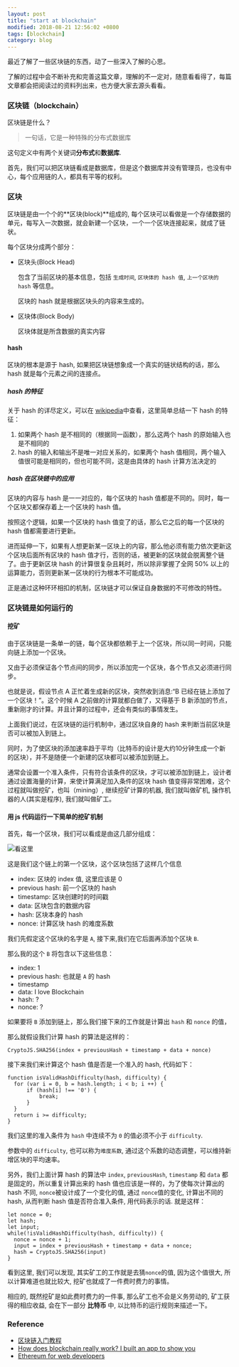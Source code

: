 ```yaml
---
layout: post
title: "start at blockchain"
modified: 2018-08-21 12:56:02 +0800
tags: [blockchain]
category: blog
---
```


最近了解了一些区块链的东西，动了一些深入了解的心思。

了解的过程中会不断补充和完善这篇文章，理解的不一定对，随意看看得了，每篇文章都会把阅读过的资料列出来，也方便大家去源头看看。


### 区块链（blockchain）

区块链是什么？

> 一句话，它是一种特殊的分布式数据库

这句定义中有两个关键词**分布式**和**数据库**.

首先，我们可以把区块链看成是数据库，但是这个数据库并没有管理员，也没有中心，每个应用链的人，都具有平等的权利。

### 区块

区块链是由一个个的**区块(block)**组成的, 每个区块可以看做是一个存储数据的单元，每写入一次数据，就会新建一个区块，一个一个区块连接起来，就成了链状。

每个区块分成两个部分：

- 区块头(Block Head)
  
  包含了当前区块的基本信息，包括 `生成时间`, `区块体的 hash 值`, `上一个区块的 hash` 等信息。
  
  区块的 hash 就是根据区块头的内容来生成的。
  
- 区块体(Block Body)

	区块体就是所含数据的真实内容
		
#### hash

区块的根本是源于 hash, 如果把区块链想象成一个真实的链状结构的话，那么 hash 就是每个元素之间的连接点。

##### hash 的特征

关于 hash 的详尽定义，可以在 [wikipedia](https://zh.wikipedia.org/wiki/%E6%95%A3%E5%88%97%E5%87%BD%E6%95%B8)中查看，这里简单总结一下 hash 的特征：

1. 如果两个 hash 是不相同的（根据同一函数），那么这两个 hash 的原始输入也是不相同的
2. hash 的输入和输出不是唯一对应关系的，如果两个 hash 值相同，两个输入值很可能是相同的，但也可能不同，这是由具体的 hash 计算方法决定的

##### hash 在区块链中的应用

区块的内容与 hash 是一一对应的，每个区块的 hash 值都是不同的。同时，每一个区块又都保存着上一个区块的 hash 值。

按照这个逻辑，如果一个区块的 hash 值变了的话，那么它之后的每一个区块的 hash 值都需要进行更新。

进而延伸一下，如果有人想更新某一区块上的内容，那么他必须有能力依次更新这个区块后面所有区块的 hash 值才行，否则的话，被更新的区块就会脱离整个链了。由于更新区块 hash 的计算很复杂且耗时，所以除非掌握了全网 50% 以上的运算能力，否则更新某一区块的行为根本不可能成功。

正是通过这种环环相扣的机制，区块链才可以保证自身数据的不可修改的特性。

### 区块链是如何运行的

#### 挖矿

由于区块链是一条单一的链，每个区块都依赖于上一个区块，所以同一时间，只能向链上添加一个区块。

又由于必须保证各个节点间的同步，所以添加完一个区块，各个节点又必须进行同步。

也就是说，假设节点 A 正忙着生成新的区块，突然收到消息:“B 已经在链上添加了一个区块！”。这个时候 A 之前做的计算就都白做了，又得基于 B  新添加的节点，重新刚才的计算。并且计算的过程中，还会有类似的事情发生。

上面我们说过，在区块链的运行机制中，通过区块自身的 hash 来判断当前区块是否可以被加入到链上。

同时，为了使区块的添加速率趋于平均（比特币的设计是大约10分钟生成一个新的区块），并不是随便一个新建的区块都可以被添加到链上。

通常会设置一个准入条件，只有符合该条件的区块，才可以被添加到链上，设计者通过设置海量的计算，来使计算满足加入条件的区块 hash 值变得非常困难，这个过程就叫做挖矿，也叫（mining）, 继续挖矿计算的机器, 我们就叫做矿机, 操作机器的人(其实是程序), 我们就叫做矿工。


#### 用 js 代码运行一下简单的挖矿机制

首先，每一个区块，我们可以看成是由这几部分组成：

![看这里](https://cdn-images-1.medium.com/max/1600/1*Y3c_hIqCuiDH4x-8dObVyg.png)


这是我们这个链上的第一个区块，这个区块包括了这样几个信息

- index: 区块的 index 值, 这里应该是 0
- previous hash: 前一个区块的 hash
- timestamp: 区块创建时的时间戳
- data: 区块包含的数据内容
- hash: 区块本身的 hash
- nonce: 计算区块 hash 的难度系数


我们先假定这个区块的名字是 `A`, 接下来,我们在它后面再添加个区块 `B`.

那么我的这个 `B` 将包含以下这些信息：

- index: 1
- previous hash: 也就是 `A` 的 hash
- timestamp
- data: I love Blockchain
- hash: ?
- nonce: ?

如果要将 `B` 添加到链上，那么我们接下来的工作就是计算出 `hash` 和 `nonce` 的值，

那么就假设我们计算 hash 的算法是这样的：

```
CryptoJS.SHA256(index + previousHash + timestamp + data + nonce)
```

接下来我们来计算这个 hash 值是否是一个准入的 hash, 代码如下：

```
function isValidHashDifficulty(hash, difficulty) {
  for (var i = 0, b = hash.length; i < b; i ++) {
      if (hash[i] !== '0') {
          break;
      }
  }
  return i >= difficulty;
}
```
我们这里的准入条件为 `hash` 中连续不为 `0` 的值必须不小于 `difficulty`.

参数中的 `difficulty`, 也可以称为`难度系数`, 通过这个系数的动态调整，可以维持新增区块的平均速率。

另外，我们上面计算 hash 的算法中 `index`, `previousHash`, `timestamp` 和 `data` 都是固定的，所以重复计算出来的 hash 值也应该是一样的，为了使每次计算出的 hash 不同, `nonce`被设计成了一个变化的值, 通过 `nonce`值的变化, 计算出不同的 hash, 从而判断  hash 值是否符合准入条件, 用代码表示的话. 就是这样：

```
let nonce = 0;
let hash;
let input;
while(!isValidHashDifficulty(hash, difficulty)) {     
  nonce = nonce + 1;
  input = index + previousHash + timestamp + data + nonce;
  hash = CryptoJS.SHA256(input)
}
```

看到这里, 我们可以发现, 其实矿工的工作就是去猜`nonce`的值, 因为这个值很大, 所以计算难道也就比较大, 挖矿也就成了一件费时费力的事情。

相应的, 既然挖矿是如此费时费力的一件事, 那么矿工也不会是义务劳动的, 矿工获得的相应收益, 会在下一部分 **比特币** 中, 以比特币的运行规则来描述一下。



### Reference
- [区块链入门教程](http://www.ruanyifeng.com/blog/2017/12/blockchain-tutorial.html)
- [How does blockchain really work? I built an app to show you](https://medium.freecodecamp.org/how-does-blockchain-really-work-i-built-an-app-to-show-you-6b70cd4caf7d)
- [Ethereum for web developers](https://medium.com/@mvmurthy/ethereum-for-web-developers-890be23d1d0c)